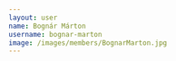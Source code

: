 ```yaml
---
layout: user
name: Bognár Márton
username: bognar-marton
image: /images/members/BognarMarton.jpg
---
```

